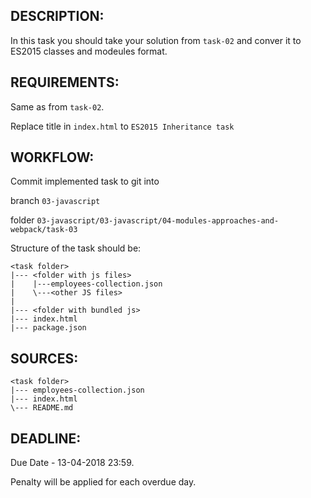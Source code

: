 ## DESCRIPTION:

In this task you should take your solution from `task-02` and conver it to ES2015 classes and modeules format.


## REQUIREMENTS:

Same as from `task-02`.

Replace title in `index.html` to `ES2015 Inheritance task`


## WORKFLOW:

Commit implemented task to git into

branch `03-javascript`

folder `03-javascript/03-javascript/04-modules-approaches-and-webpack/task-03`


Structure of the task should be:
```
<task folder>
|--- <folder with js files>
|    |---employees-collection.json
|    \---<other JS files>
|
|--- <folder with bundled js>
|--- index.html
|--- package.json
```

## SOURCES:

```
<task folder>
|--- employees-collection.json
|--- index.html
\--- README.md
```

## DEADLINE:

Due Date - 13-04-2018 23:59.

Penalty will be applied for each overdue day.
